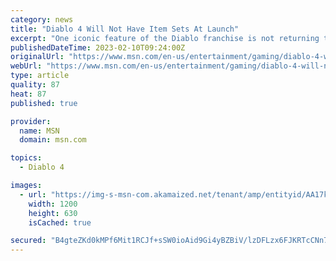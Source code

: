 ```yaml
---
category: news
title: "Diablo 4 Will Not Have Item Sets At Launch"
excerpt: "One iconic feature of the Diablo franchise is not returning to Diablo 4, as Blizzard Entertainment reveals that item sets will only make their way to the hack-and-slash sequel in a post-launch update."
publishedDateTime: 2023-02-10T09:24:00Z
originalUrl: "https://www.msn.com/en-us/entertainment/gaming/diablo-4-will-not-have-item-sets-at-launch/ar-AA17ldgn"
webUrl: "https://www.msn.com/en-us/entertainment/gaming/diablo-4-will-not-have-item-sets-at-launch/ar-AA17ldgn"
type: article
quality: 87
heat: 87
published: true

provider:
  name: MSN
  domain: msn.com

topics:
  - Diablo 4

images:
  - url: "https://img-s-msn-com.akamaized.net/tenant/amp/entityid/AA17kYum.img?h=630&w=1200&m=6&q=60&o=t&l=f&f=jpg"
    width: 1200
    height: 630
    isCached: true

secured: "B4gteZKd0kMPf6Mit1RCJf+sSW0ioAid9Gi4yBZBiV/lzDFLzx6FJKRTcCNn7UWMbKVTG4Kc1oxDqb2JgrX99BwUoAq7xJVipdBrCq73WhxDSyREG9TYkUGnT/ZC4izHU/fbeWxxwV8dvpSCSQzy+ZdbpH9j3IIZ+QZVIZuZrTbtTo/asZOe2Sbn7UUzH9XUIkHfY4oG9C9ngqr7VsYUupTl2/FfXWmwNo8Rwy2MiJg7GHhbFvwevlh/WcInrHFXJEvplq8iiamV6cjrsvcP9wairPWdWzGQV2IwisVgxa9yRg4b9W+IzpmSDZ7GfQqCCZ9tsHZ5sYJYG0Q4uqiBAzIBXjJUDtK1cQo6sF6TocU=;RUdCJy1Gr9fyJYTVrQjOmA=="
---
```


